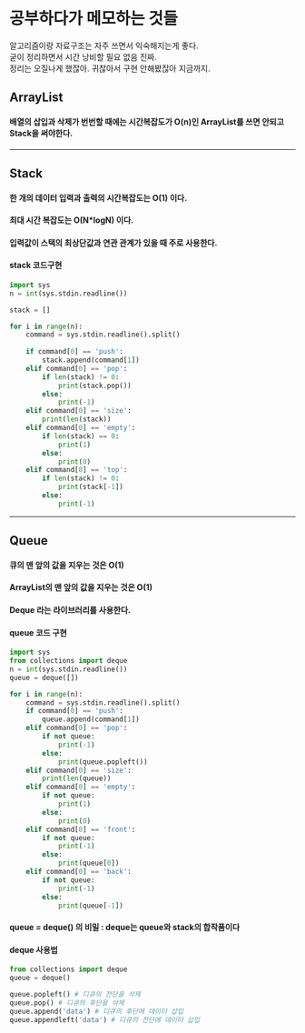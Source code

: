 
# 공부하다가 메모하는 것들
알고리즘이랑 자료구조는 자주 쓰면서 익숙해지는게 좋다. <br>
굳이 정리하면서 시간 낭비할 필요 없음 진짜. <br>
정리는 오질나게 했잖아. 귀찮아서 구현 안해봤잖아 지금까지. <br>

## ArrayList
#### 배열의 삽입과 삭제가 번번할 때에는 시간복잡도가 O(n)인 ArrayList를 쓰면 안되고 Stack을 써야한다.

---

## Stack
#### 한 개의 데이터 입력과 출력의 시간복잡도는 O(1) 이다.
#### 최대 시간 복잡도는 O(N*logN) 이다.
#### 입력값이 스택의 최상단값과 연관 관계가 있을 때 주로 사용한다.

#### stack 코드구현
```python
import sys
n = int(sys.stdin.readline())

stack = []

for i in range(n):
    command = sys.stdin.readline().split()
    
    if command[0] == 'push':
        stack.append(command[1])
    elif command[0] == 'pop':
        if len(stack) != 0:
            print(stack.pop())
        else:
            print(-1)
    elif command[0] == 'size':
        print(len(stack))
    elif command[0] == 'empty':
        if len(stack) == 0:
            print(1)
        else:
            print(0)
    elif command[0] == 'top':
        if len(stack) != 0:
            print(stack[-1])
        else:
            print(-1)
```


---

## Queue

#### 큐의 맨 앞의 값을 지우는 것은 O(1) 
#### ArrayList의 맨 앞의 값을 지우는 것은 O(1)
#### Deque 라는 라이브러리를 사용한다.
#### queue 코드 구현
```python
import sys
from collections import deque
n = int(sys.stdin.readline())
queue = deque([])

for i in range(n):
    command = sys.stdin.readline().split()
    if command[0] == 'push':
        queue.append(command[1])
    elif command[0] == 'pop':
        if not queue:
            print(-1)
        else:
            print(queue.popleft())
    elif command[0] == 'size':
        print(len(queue))
    elif command[0] == 'empty':
        if not queue:
            print(1)
        else:
            print(0)
    elif command[0] == 'front':
        if not queue:
            print(-1)
        else:
            print(queue[0])
    elif command[0] == 'back':
        if not queue:
            print(-1)
        else:
            print(queue[-1])

```

#### queue = deque() 의 비밀 : deque는 queue와 stack의 합작품이다
#### deque 사용법
```python
from collections import deque
queue = deque()

queue.popleft() # 디큐의 전단을 삭제
queue.pop() # 디큐의 후단을 삭제
queue.append('data') # 디큐의 후단에 데이터 삽입
queue.appendleft('data') # 디큐의 전단에 데이터 삽입

```
